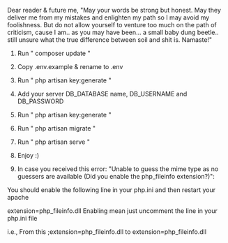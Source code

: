 Dear reader & future me,
"May your words be strong but honest. May they deliver me from my mistakes and enlighten my path so I may avoid my foolishness. But do not allow yourself to venture too much on the path of criticism, cause I am.. as you may have been... a small baby dung beetle.. still unsure what the true difference between soil and shit is. 
Namaste!"


1. Run " composer update "
2. Copy .env.example & rename to .env
3. Run  " php artisan key:generate "
4. Add your server DB_DATABASE name, DB_USERNAME and DB_PASSWORD
5. Run  " php artisan key:generate "
6. Run  " php artisan migrate "
7. Run " php artisan serve "
8. Enjoy :)

9. In case you received this error: "Unable to guess the mime type as no guessers are available (Did you enable the php_fileinfo extension?)":

You should enable the following line in your php.ini and then restart your apache

extension=php_fileinfo.dll
Enabling mean just uncomment the line in your php.ini file

i.e., From this ;extension=php_fileinfo.dll to extension=php_fileinfo.dll






